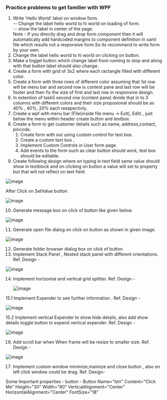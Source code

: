 ### Practice problems to get familier with WPF
1. Write 'Hello World' label on window form.   
-- Change the label hello world to hi world on loading of form.  
-- show the label in center of the page.  
Note - If you directly drag and drop form component then it will automatically add hardcoded margins to component  definition in xaml file which results not a responsive form.So its recommand to write form by your own.
2. Change the label hello world to hi world on clicking on button.
3. Make a toggel button which change label from running to stop and along with that button label should also change.
4. Create a form with grid of 3x2 where each ractangle filled with different color.
5. Create a form with three rows of different color assuming that 1st row will be menu bar and second row is content pane and last row will be footer and then fix the size of first and last row in responsive design. 
6. In extention of task5 second row (content pane) divide that in to 3 columns with different colors and their size proposional should be as 40% , 40%, 20% each resepectivly.
7. Create a wpf with menu bar (File(inside file menu -> Exit), Edit) , just below the menu within header create button and textbox.
8. Create a form to get customer details such as name, address,contact, pincode.
    1. Create form with out using custom control for text box.
    2. Create a custom text box .
    3. Implement Custom Controls in User form page.
    4. Add events to the form such as clear button should work, text box should be editable.  
9. Create following design where on typing in text field same value should show in textblock and on clicking on button a value will set to property but that will not reflect on text field.
    
![image](https://github.com/codewithheeren/.Net/assets/87074236/a5bc8f16-20fe-4a0c-a78d-230e49e78b19)

After Click on SetValue button  

![image](https://github.com/codewithheeren/.Net/assets/87074236/e234a843-0d63-46e1-a786-d365658e63ea)

10. Generate message box on click of button like given below.
    
![image](https://github.com/codewithheeren/.Net/assets/87074236/4c209c47-8953-43d1-8851-33367ad64cef)


11. Generate open file dialog on click on button as shown in given image.

![image](https://github.com/codewithheeren/.Net/assets/87074236/1064547e-64af-4a08-9b7c-0b9276074ffb)  

12. Generate folder browser dialog box on click of button
13. Implement Stack Panel , Nested stack panel with different orientations. Ref. Design -

![image](https://github.com/codewithheeren/.Net/assets/87074236/904caa42-d6de-4aa0-9b3b-efe6c22a7560)  

14. Implement horizontal and vertical grid splitter. Ref. Design -

    ![image](https://github.com/codewithheeren/.Net/assets/87074236/33e1e718-3ded-401b-9510-a373da002ea1)

15.1 Implement Expender to see further information . Ref. Design -    

![image](https://github.com/codewithheeren/.Net/assets/87074236/8d2a0f57-52ae-4b4e-932d-49d5f05cba5f)  

15.2 Implement vertical Expender to show hide details, also add show details toggle button to expend vertical expender.  Ref. Design -    

![image](https://github.com/codewithheeren/.Net/assets/87074236/417d5fe4-df98-46cd-b4c1-a874dbec8939)  

16. Add scroll bar when When frame will be resize to smaller size. Ref. Design -  

![image](https://github.com/codewithheeren/.Net/assets/87074236/115cbc50-b2c9-4419-861d-3a23d55c28b0)

17. Implement custom window minimize,maimize and close button , also on left click window could be drag. Ref. Design-  





Some Important properties - 
button -
Button Name="btn" Content="Click Me" Height="30" Width="80"  VerticalAlignment="Center" HorizontalAlignment="Center"
FontSize="18"
